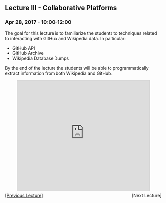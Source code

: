 ## Lecture III - Collaborative Platforms

### Apr 28, 2017 - 10:00-12:00

The goal for this lecture is to familiarize the students to techniques related to interacting with GitHub and Wikipedia data. In particular:
  * GitHub API
  * GitHub Archive
  * Wikipedia Database Dumps

By the end of the lecture the students will be able to programmatically extract information from both Wikipedia and GitHub.

<center>
<iframe src="https://www.slideshare.net/slideshow/embed_code/key/lR9ieGG3qVkdTD" width="427" height="356" frameborder="0" marginwidth="0" marginheight="0" scrolling="no" style="border:1px solid #CCC; border-width:1px; margin-bottom:5px; max-width: 100%;" allowfullscreen> </iframe></center>

<div align="left" style="float: left;"><a href="/TorinoCourse/lecture2">[Previous Lecture]</a></div><div align="right" style="float: right;"><!--a href="/TorinoCourse/lecture4"-->[Next Lecture]<!--/a--></div>